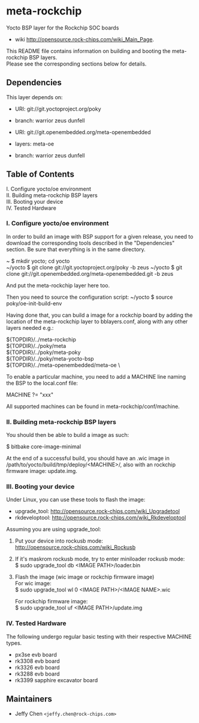 # meta-rockchip

Yocto BSP layer for the Rockchip SOC boards  
  - wiki <http://opensource.rock-chips.com/wiki_Main_Page>.

This README file contains information on building and booting the
meta-rockchip BSP layers.  
Please see the corresponding sections below for details.

## Dependencies

This layer depends on:

* URI: git://git.yoctoproject.org/poky
* branch: warrior zeus dunfell

* URI: git://git.openembedded.org/meta-openembedded
* layers: meta-oe
* branch: warrior zeus dunfell

## Table of Contents

  I. Configure yocto/oe environment  
 II. Building meta-rockchip BSP layers  
III. Booting your device  
 IV. Tested Hardware  

### I. Configure yocto/oe environment

In order to build an image with BSP support for a given release, you
need to download the corresponding tools described in the "Dependencies"
section. Be sure that everything is in the same directory.

~ $ mkdir yocto; cd yocto  
~/yocto $ git clone git://git.yoctoproject.org/poky -b zeus
~/yocto $ git clone git://git.openembedded.org/meta-openembedded.git -b zeus

And put the meta-rockchip layer here too.

Then you need to source the configuration script:
~/yocto $ source poky/oe-init-build-env

Having done that, you can build a image for a rockchip board by adding
the location of the meta-rockchip layer to bblayers.conf, along with any
other layers needed e.g.:

  ${TOPDIR}/../meta-rockchip \
  ${TOPDIR}/../poky/meta \
  ${TOPDIR}/../poky/meta-poky \
  ${TOPDIR}/../poky/meta-yocto-bsp \
  ${TOPDIR}/../meta-openembedded/meta-oe \

To enable a particular machine, you need to add a MACHINE line naming
the BSP to the local.conf file:

  MACHINE ?= "xxx"

All supported machines can be found in meta-rockchip/conf/machine.

### II. Building meta-rockchip BSP layers

You should then be able to build a image as such:

  $ bitbake core-image-minimal

At the end of a successful build, you should have an .wic image in  
/path/to/yocto/build/tmp/deploy/\<MACHINE\>/, also with an rockchip  
firmware image: update.img.

### III. Booting your device

Under Linux, you can use these tools to flash the image:

* upgrade_tool: <http://opensource.rock-chips.com/wiki_Upgradetool>
* rkdeveloptool: <http://opensource.rock-chips.com/wiki_Rkdeveloptool>

Assuming you are using upgrade_tool:

1. Put your device into rockusb mode:  
    <http://opensource.rock-chips.com/wiki_Rockusb>
2. If it's maskrom rockusb mode, try to enter miniloader rockusb mode:  
     $ sudo upgrade_tool db \<IMAGE PATH\>/loader.bin
3. Flash the image (wic image or rockchip firmware image)  
     For wic image:  
       $ sudo upgrade_tool wl 0 \<IMAGE PATH\>/\<IMAGE NAME\>.wic

     For rockchip firmware image:  
       $ sudo upgrade_tool uf \<IMAGE PATH\>/update.img  

### IV. Tested Hardware

The following undergo regular basic testing with their respective MACHINE types.

* px3se evb board
* rk3308 evb board
* rk3326 evb board
* rk3288 evb board
* rk3399 sapphire excavator board

## Maintainers

* Jeffy Chen `<jeffy.chen@rock-chips.com>`
